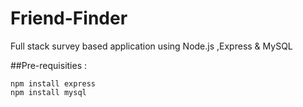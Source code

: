 # Friend-Finder
Full stack survey based application using Node.js ,Express &amp; MySQL

##Pre-requisities : 

    npm install express
    npm install mysql